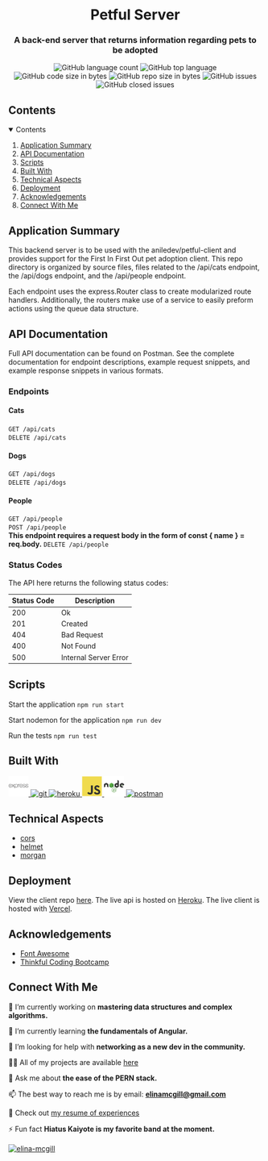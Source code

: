 <h1 align="center">Petful Server</h1>
<h3 align="center">A back-end server that returns information regarding pets to be adopted</h3>

<p align="center">
<img alt="GitHub language count" src="https://img.shields.io/github/languages/count/aniledev/petful-server">
<img alt="GitHub top language" src="https://img.shields.io/github/languages/top/aniledev/petful-server">
<img alt="GitHub code size in bytes" src="https://img.shields.io/github/languages/code-size/aniledev/petful-server">
<img alt="GitHub repo size in bytes" src="https://img.shields.io/github/repo-size/aniledev/petful-server">
<img alt="GitHub issues" src="https://img.shields.io/github/issues/aniledev/petful-server?color=red">
<img alt="GitHub closed issues" src="https://img.shields.io/github/issues-closed/aniledev/petful-server?color=blueviolet">
</p>

## Contents

<details open="open">
  <summary>Contents</summary>
  <ol>
    <li><a href="#application-summary">Application Summary</a></li>
    <li><a href="#api-documentation">API Documentation</a></li>
    <li><a href="#scripts">Scripts</a></li>
    <li><a href="#built-with">Built With</a></li>
    <li><a href="#technical-aspects">Technical Aspects</a></li>
    <li><a href="#deployment">Deployment</a></li>
    <li><a href="#acknowledgements">Acknowledgements</a></li>
    <li><a href="#connect-with-me">Connect With Me</a></li>
  </ol>
</details>

## Application Summary

This backend server is to be used with the aniledev/petful-client and provides support for the First In First Out pet adoption client. This repo directory is organized by source files, files related to the /api/cats endpoint, the /api/dogs endpoint, and the /api/people endpoint.

Each endpoint uses the express.Router class to create modularized route handlers. Additionally, the routers make use of a service to easily preform actions using the queue data structure.

## API Documentation

Full API documentation can be found on Postman. See the complete documentation for endpoint descriptions, example request snippets, and example response snippets in various formats.

### Endpoints

#### Cats

`GET /api/cats`<br/>
`DELETE /api/cats`

#### Dogs

`GET /api/dogs`<br/>
`DELETE /api/dogs`

#### People

`GET /api/people`<br/>
`POST /api/people`<br/>
**This endpoint requires a request body in the form of const { name } = req.body.**
`DELETE /api/people`

### Status Codes

The API here returns the following status codes:

| Status Code | Description           |
| ----------- | --------------------- |
| 200         | Ok                    |
| 201         | Created               |
| 404         | Bad Request           |
| 400         | Not Found             |
| 500         | Internal Server Error |

## Scripts

Start the application `npm run start`

Start nodemon for the application `npm run dev`

Run the tests `npm run test`

## Built With

<p align="left"> <a href="https://expressjs.com" target="_blank"> <img src="https://raw.githubusercontent.com/devicons/devicon/master/icons/express/express-original-wordmark.svg" alt="express" width="40" height="40"/> </a> <a href="https://git-scm.com/" target="_blank"> <img src="https://www.vectorlogo.zone/logos/git-scm/git-scm-icon.svg" alt="git" width="40" height="40"/> </a> <a href="https://heroku.com" target="_blank"> <img src="https://www.vectorlogo.zone/logos/heroku/heroku-icon.svg" alt="heroku" width="40" height="40"/> </a> <a href="https://developer.mozilla.org/en-US/docs/Web/JavaScript" target="_blank"> <img src="https://raw.githubusercontent.com/devicons/devicon/master/icons/javascript/javascript-original.svg" alt="javascript" width="40" height="40"/> </a> <a href="https://nodejs.org" target="_blank"> <img src="https://raw.githubusercontent.com/devicons/devicon/master/icons/nodejs/nodejs-original-wordmark.svg" alt="nodejs" width="40" height="40"/> </a> <a href="https://postman.com" target="_blank"> <img src="https://www.vectorlogo.zone/logos/getpostman/getpostman-icon.svg" alt="postman" width="40" height="40"/> </a> </p>

## Technical Aspects

- [cors](https://www.npmjs.com/package/cors)
- [helmet](https://www.npmjs.com/package/helmet)
- [morgan](https://www.npmjs.com/package/morgan)

## Deployment

View the client repo [here](https://github.com/aniledev/petful-client). The live api is hosted on [Heroku](https://fifo-pet-server.herokuapp.com/). The live client is hosted with [Vercel](https://petful-omega.vercel.app/).

## Acknowledgements

- [Font Awesome](https://fontawesome.com)
- [Thinkful Coding Bootcamp](https://www.thinkful.com/)

## Connect With Me

🔭 I’m currently working on **mastering data structures and complex algorithms.**

🌱 I’m currently learning **the fundamentals of Angular.**

🤝 I’m looking for help with **networking as a new dev in the community.**

👨‍💻 All of my projects are available [here](https://aniledev.github.io/dev-portfolio/)

💬 Ask me about **the ease of the PERN stack.**

📫 The best way to reach me is by email: **elinamcgill@gmail.com**

📄 Check out [my resume of experiences](https://docs.google.com/document/d/1bxScP6d6Olv4QE5icvVSBI9L2EXfiZyZ2j2SDJhkoes/edit?usp=sharing)

⚡ Fun fact **Hiatus Kaiyote is my favorite band at the moment.**

<p align="left">
<a href="https://linkedin.com/in/elina-mcgill" target="blank"><img align="center" src="https://cdn.jsdelivr.net/npm/simple-icons@3.0.1/icons/linkedin.svg" alt="elina-mcgill" height="30" width="40" /></a>
</p>

